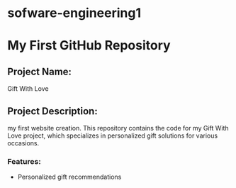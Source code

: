 # sofware-engineering1
# My First GitHub Repository

## Project Name:
Gift With Love

## Project Description:
my first website creation.
This repository contains the code for my Gift With Love project, which specializes in personalized gift solutions for various occasions.

### Features:
- Personalized gift recommendations
